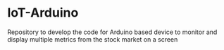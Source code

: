 # IoT-Arduino
Repository to develop the code for Arduino based  device to monitor and display multiple metrics from the stock market on a screen

